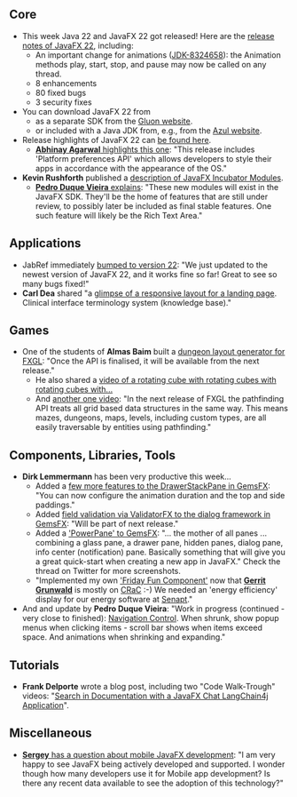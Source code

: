 ## Core

* This week Java 22 and JavaFX 22 got released! Here are the [release notes of JavaFX 22](https://github.com/openjdk/jfx/blob/master/doc-files/release-notes-22.md), including:
  * An important change for animations ([JDK-8324658](https://bugs.openjdk.org/browse/JDK-8324658)): the Animation methods play, start, stop, and pause may now be called on any thread.
  * 8 enhancements
  * 80 fixed bugs
  * 3 security fixes
* You can download JavaFX 22 from
  * as a separate SDK from the [Gluon website](https://gluonhq.com/products/javafx/).
  * or included with a Java JDK from, e.g., from the [Azul website](https://www.azul.com/downloads/?version=java-22-sts&package=jdk-fx#zulu).
* Release highlights of JavaFX 22 can [be found here](https://openjfx.io/highlights/22/).
  * [**Abhinay Agarwal** highlights this one](https://twitter.com/iAbhinay/status/1770347967536419186): "This release includes 'Platform preferences API' which allows developers to style their apps in accordance with the appearance of the OS."
* **Kevin Rushforth** published a [description of JavaFX Incubator Modules](https://github.com/kevinrushforth/jfx/blob/javafx.incubator/INCUBATOR-MODULES.md).
  * [**Pedro Duque Vieira** explains](https://twitter.com/P_Duke/status/1770840921753502170): "These new modules will exist in the JavaFX SDK. They'll be the home of features that are still under review, to possibly later be included as final stable features. One such feature will likely be the Rich Text Area."

## Applications

* JabRef immediately [bumped to version 22](https://foojay.social/@jabref/112124226121637837): "We just updated to the newest version of JavaFX 22, and it works fine so far! Great to see so many bugs fixed!"
* **Carl Dea** shared "a [glimpse of a responsive layout for a landing page](https://twitter.com/carldea/status/1768673053213347911). Clinical interface terminology system (knowledge base)."

## Games

* One of the students of **Almas Baim** built a [dungeon layout generator for FXGL](https://twitter.com/AlmasBaim/status/1770767408896110958): "Once the API is finalised, it will be available from the next release."
  * He also shared a [video of a rotating cube with rotating cubes with rotating cubes with...](https://twitter.com/AlmasBaim/status/1768709121136599320)
  * And [another one video](https://twitter.com/AlmasBaim/status/1770842307169857714): "In the next release of FXGL the pathfinding API treats all grid based data structures in the same way. This means mazes, dungeons, maps, levels, including custom types, are all easily traversable by entities using pathfinding."

## Components, Libraries, Tools

* **Dirk Lemmermann** has been very productive this week...
  * Added a [few more features to the DrawerStackPane in GemsFX](https://twitter.com/dlemmermann/status/1770757809698697560): "You can now configure the animation duration and the top and side paddings."
  * Added [field validation via ValidatorFX to the dialog framework in GemsFX](https://twitter.com/dlemmermann/status/1770415222815092963): "Will be part of next release."
  * Added a ['PowerPane' to GemsFX](https://twitter.com/dlemmermann/status/1770136937044541910): "... the mother of all panes ... combining a glass pane, a drawer pane, hidden panes, dialog pane, info center (notification) pane. Basically something that will give you a great quick-start when creating a new app in JavaFX." Check the thread on Twitter for more screenshots.
  * "Implemented my own ['Friday Fun Component'](https://twitter.com/dlemmermann/status/1768640804820488349) now that [**Gerrit Grunwald**](https://twitter.com/hansolo_) is mostly on [CRaC](https://docs.azul.com/core/crac/crac-introduction) :-) We needed an 'energy efficiency' display for our energy software at [Senapt](https://twitter.com/SenaptEaaS)."
* And and update by **Pedro Duque Vieira**: "Work in progress (continued - very close to finished): [Navigation Control](https://twitter.com/P_Duke/status/1770112311300083931). When shrunk, show popup menus when clicking items - scroll bar shows when items exceed space. And animations when shrinking and expanding."

## Tutorials

* **Frank Delporte** wrote a blog post, including two "Code Walk-Trough" videos: "[Search in Documentation with a JavaFX Chat LangChain4j Application](https://webtechie.be/post/2024-03-18-search-documentation-javafx-chat-langchain4j/)".

## Miscellaneous

* [**Sergey** has a question about mobile JavaFX development](https://twitter.com/SwiftVideoBlog/status/1770307570911031724): "I am very happy to see JavaFX being actively developed and supported. I wonder though how many developers use it for Mobile app development? Is there any recent data available to see the adoption of this technology?"
